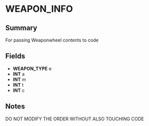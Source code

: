 # WEAPON_INFO

## Summary
For passing Weaponwheel contents to code

## Fields
* **WEAPON_TYPE** e
* **INT** a
* **INT** m
* **INT** t
* **INT** c

## Notes
DO NOT MODIFY THE ORDER WITHOUT ALSO TOUCHING CODE